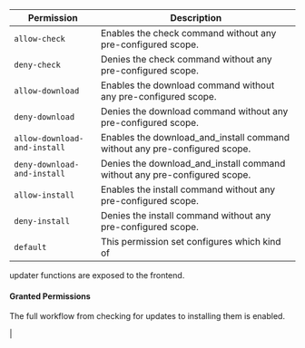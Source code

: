 | Permission | Description |
|------|-----|
|`allow-check`|Enables the check command without any pre-configured scope.|
|`deny-check`|Denies the check command without any pre-configured scope.|
|`allow-download`|Enables the download command without any pre-configured scope.|
|`deny-download`|Denies the download command without any pre-configured scope.|
|`allow-download-and-install`|Enables the download_and_install command without any pre-configured scope.|
|`deny-download-and-install`|Denies the download_and_install command without any pre-configured scope.|
|`allow-install`|Enables the install command without any pre-configured scope.|
|`deny-install`|Denies the install command without any pre-configured scope.|
|`default`|This permission set configures which kind of
updater functions are exposed to the frontend.

#### Granted Permissions

The full workflow from checking for updates to installing them
is enabled.

|
